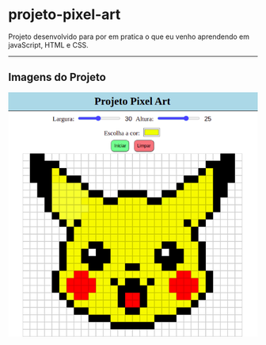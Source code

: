 # projeto-pixel-art

Projeto desenvolvido para por em pratica o que eu venho aprendendo em javaScript, HTML e CSS.

***

## Imagens do Projeto

![disenho pikachu](fotos/projeto-pixel-art-pikachu.png)